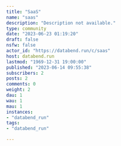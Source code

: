 ```yaml
---
title: "SaaS" 
name: "saas"
description: "Description not available."
type: community
date: "2023-06-23 01:19:20"
draft: false
nsfw: false
actor_id: "https://databend.run/c/saas"
host: databend.run
lastmod: "1969-12-31 19:00:00"
published: "2023-06-14 09:55:38"
subscribers: 2
posts: 2
comments: 0
weight: 2
dau: 1
wau: 1
mau: 1
instances:
- "databend_run"
tags: 
- "databend_run"

---
```

